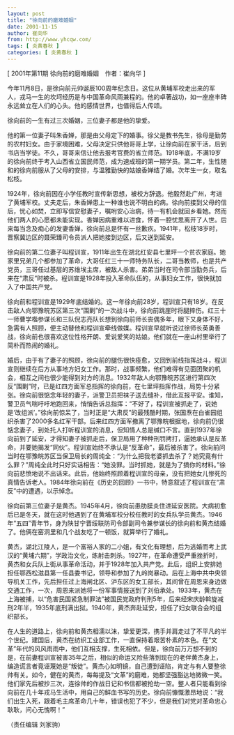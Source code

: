 ```yaml
---
layout: post
title: "徐向前的磨难婚姻"
date: 2001-11-15
author: 崔向华
from: http://www.yhcqw.com/
tags: [ 炎黄春秋 ]
categories: [ 炎黄春秋 ]
---
```



[ 2001年第11期 徐向前的磨难婚姻　作者：崔向华 ]


今年11月8日，是徐向前元帅诞辰100周年纪念日。这位从黄埔军校走出来的军人，戎马一生的坎坷经历是与中国革命风雨兼程的。他的卓著战功，如一座座丰碑永远耸立在人们的心头。他的感情世界，也值得后人传颂。

徐向前的一生有过三次婚姻，三位妻子都是他的挚爱。


他的第一位妻子叫朱香婵，那是由父母定下的婚事。徐父是教书先生，徐母是勤劳的农村妇女。由于家境困难，父母决定只供他哥哥上学，让徐向前在家干活，后到书店当学徒。不久，哥哥来信让他去报考官费的省立师范。1918年底，不满19岁的徐向前终于考入山西省立国民师范，成为速成班的第一期学员。第二年，生性随和的徐向前服从了父母的安排，与温雅勤快的姑娘香婵结了婚。次年生一女，取名松枝。


1924年，徐向前因在小学任教时宣传新思想，被校方辞退。他毅然赴广州，考进了黄埔军校。丈夫走后，朱香婵患上一种谁也说不明白的病。徐向前接到父母的信后，忧心如焚，立即写信安慰妻子，嘱咐安心治病，待一有机会就回乡看她。然而他们两人的心愿都未能实现。香婵因病重难以进食，怀着一腔忧思离开了人世。后来每当念及痴心的发妻香婵，徐向前总是怀有一丝歉疚。1941年，松枝18岁时，晋察冀边区的聂荣臻司令员派人把她接到边区，后又送到延安。


徐向前的第二位妻子叫程训宣，1911年出生在湖北红安县七里坪一个贫农家庭。她家里兄弟几个都参加了革命，大哥任红三十一师特务队长，二哥当教师，也是共产党员，三哥任过基层的苏维埃主席，被敌人杀害。弟弟当时在司令部当勤务兵，后来在“肃反”时被杀。程训宣是1928年投入革命队伍的，从事妇女工作，很快就加入了中国共产党。


徐向前和程训宣是1929年底结婚的。这一年徐向前28岁，程训宣只有18岁。在反击敌人向鄂豫皖苏区第三次“围剿”的一次战斗中，徐向前跳崖时将腿摔伤。红三十一师曹学楷参谋长和三队倪志亮队长想到徐向前师长丧偶多年，眼下又身体不好，急需有人照顾，便主动替他和程训宣牵线做媒。程训宣早就听说过徐师长英勇善战，徐向前也很喜欢这位性格开朗、爱说爱笑的姑娘。他们就在一座山村里举行了简朴而热闹的婚礼。


婚后，由于有了妻子的照顾，徐向前的腿伤很快痊愈，又回到前线指挥战斗，程训宣则继续在后方从事地方妇女工作。那时，战事频繁，他们难得有见面团聚的机会，相互之间也很少能得到对方的消息。1932年敌人向鄂豫皖苏区进行第四次反“围剿”时，已是红四方面军总指挥的徐向前，在七里坪指挥作战，局势十分紧张。徐向前很惦念年轻的妻子，派警卫员把袜子送去缝补，借此互报平安。谁知，警卫员气喘吁吁地跑回来，悄悄告诉总指挥：“不好了，程训宣被抓走了，说她是‘改组派’。”徐向前惊呆了，当时正是“大肃反”的最残酷时期，张国焘在白雀园组织杀害了2000多名红军干部。后来红四方面军撤离了鄂豫皖根据地，徐向前仍很惦念妻子，到处托人打听程训宣的消息，但知情人总是缄口不言。直到1937年徐向前到了延安，才得知妻子被抓走后，保卫局用了种种刑罚拷打，逼她承认是反革命，并要她揭发“同伙”。程训宣始终不承认是“反革命”，最后被杀害了。徐向前问当时在鄂豫皖苏区当保卫局长的周纯全：“为什么把我老婆抓去杀了？她究竟有什么罪？”周纯全此时只好实话相告：“她没罪。当时抓她，就是为了搞你的材料。”徐向前悲愤地说不出话来。此后，他始终照顾着程训宣的母亲，没有把她女儿惨死的真情告诉老人。1984年徐向前在《历史的回顾》一书中，特意叙述了程训宣在“肃反”中的遭遇，以示悼念。


徐向前第三位妻子是黄杰。1945年4月，徐向前患肋膜炎住进延安医院。大病初愈后已是冬天，就在这时他遇到了在黄埔军校分校任教时的女兵队学员黄杰。1946年“五四”青年节，身为陕甘宁晋绥联防司令部副司令兼参谋长的徐向前和黄杰结婚了。他俩在窑洞里和几个战友吃了一顿饭，就算举行了婚礼。


黄杰，湖北江陵人，是一个富裕人家的二小姐，有文化有理想，后为逃婚而考上武汉的“黄埔六期”，学政治文化，练射击刺杀。1927年，在革命遭受严重挫折时，黄杰和女兵队上街从事革命活动，并于1928年加入共产党。此后，组织上安排她担任鄂西松滋县第一任县委书记，领导和参加了九岭岗暴动。后在上海中共中央领导机关工作，先后担任过上海闸北区、沪东区的女工部长，其间曾在周恩来身边做交通工作，一次，周恩来派她将一份军事情报送到了刘伯承处。1933年，黄杰在上海被捕，以“危害民国紧急制罪法”被国民党政府判刑5年，后来经宋庆龄斡旋减刑2年半，1935年底刑满出狱。1940年，黄杰奔赴延安，担任了妇女联合会的组织部长。


在人生的道路上，徐向前和黄杰相濡以沫，挚爱更深，携手并肩走过了不平凡的半个世纪。建国后，黄杰在纺织工业部工作，一直保持着艰苦朴素的本色。在“文革”年代的风风雨雨中，他们互相支撑，生死相依。但是，徐向前万万想不到的是，在前妻程训宣被害35年之后，相似的命运又险些落到现在的老伴黄杰身上，编造谎言者竟诬蔑她是“叛徒”。黄杰心如明镜，自己遭到诬陷，肯定与有人要整徐帅有关。如今，健在的黄杰，每每提及“文革”的磨难，她都坚强豁达地微微一笑。他们家先后被抄三次，连徐帅的作战日记和书信都被抢劫一空。整人者只能看到徐向前在几十年戎马生活中，用自己的鲜血书写的历史。徐向前慷慨激昂地说：“我们出生入死，跟着毛主席革命几十年，错误也犯了不少，但是我们对党对革命忠心耿耿，问心无愧啊！”

（责任编辑 刘家驹）


